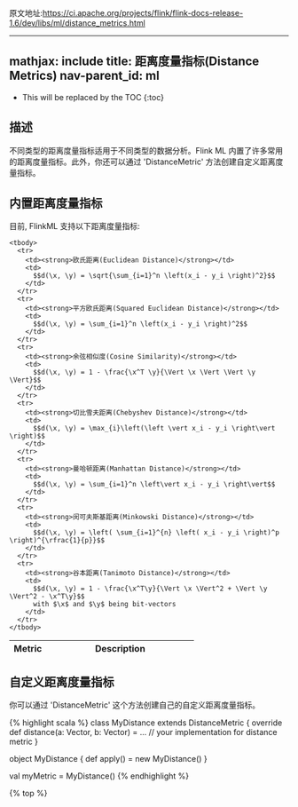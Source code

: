
原文地址:https://ci.apache.org/projects/flink/flink-docs-release-1.6/dev/libs/ml/distance_metrics.html

---
mathjax: include
title: 距离度量指标(Distance Metrics)
nav-parent_id: ml
---
<!--
Licensed to the Apache Software Foundation (ASF) under one
or more contributor license agreements.  See the NOTICE file
distributed with this work for additional information
regarding copyright ownership.  The ASF licenses this file
to you under the Apache License, Version 2.0 (the
"License"); you may not use this file except in compliance
with the License.  You may obtain a copy of the License at

  http://www.apache.org/licenses/LICENSE-2.0

Unless required by applicable law or agreed to in writing,
software distributed under the License is distributed on an
"AS IS" BASIS, WITHOUT WARRANTIES OR CONDITIONS OF ANY
KIND, either express or implied.  See the License for the
specific language governing permissions and limitations
under the License.
-->

* This will be replaced by the TOC
{:toc}

## 描述

不同类型的距离度量指标适用于不同类型的数据分析。Flink ML 内置了许多常用的距离度量指标。此外，你还可以通过 'DistanceMetric' 方法创建自定义距离度量指标。

## 内置距离度量指标

目前, FlinkML 支持以下距离度量指标:

<table class="table table-bordered">
    <thead>
      <tr>
        <th class="text-left" style="width: 20%">Metric</th>
        <th class="text-center">Description</th>
      </tr>
    </thead>

    <tbody>
      <tr>
        <td><strong>欧氏距离(Euclidean Distance)</strong></td>
        <td>
          $$d(\x, \y) = \sqrt{\sum_{i=1}^n \left(x_i - y_i \right)^2}$$
        </td>
      </tr>
      <tr>
        <td><strong>平方欧氏距离(Squared Euclidean Distance)</strong></td>
        <td>
          $$d(\x, \y) = \sum_{i=1}^n \left(x_i - y_i \right)^2$$
        </td>
      </tr>
      <tr>
        <td><strong>余弦相似度(Cosine Similarity)</strong></td>
        <td>
          $$d(\x, \y) = 1 - \frac{\x^T \y}{\Vert \x \Vert \Vert \y \Vert}$$
        </td>
      </tr>
      <tr>
        <td><strong>切比雪夫距离(Chebyshev Distance)</strong></td>
        <td>
          $$d(\x, \y) = \max_{i}\left(\left \vert x_i - y_i \right\vert \right)$$
        </td>
      </tr>
      <tr>
        <td><strong>曼哈顿距离(Manhattan Distance)</strong></td>
        <td>
          $$d(\x, \y) = \sum_{i=1}^n \left\vert x_i - y_i \right\vert$$
        </td>
      </tr>
      <tr>
        <td><strong>闵可夫斯基距离(Minkowski Distance)</strong></td>
        <td>
          $$d(\x, \y) = \left( \sum_{i=1}^{n} \left( x_i - y_i \right)^p \right)^{\rfrac{1}{p}}$$
        </td>
      </tr>
      <tr>
        <td><strong>谷本距离(Tanimoto Distance)</strong></td>
        <td>
          $$d(\x, \y) = 1 - \frac{\x^T\y}{\Vert \x \Vert^2 + \Vert \y \Vert^2 - \x^T\y}$$
          with $\x$ and $\y$ being bit-vectors
        </td>
      </tr>
    </tbody>
  </table>

## 自定义距离度量指标

你可以通过 'DistanceMetric' 这个方法创建自己的自定义距离度量指标。

{% highlight scala %}
class MyDistance extends DistanceMetric {
  override def distance(a: Vector, b: Vector) = ... // your implementation for distance metric
}

object MyDistance {
  def apply() = new MyDistance()
}

val myMetric = MyDistance()
{% endhighlight %}

{% top %}
